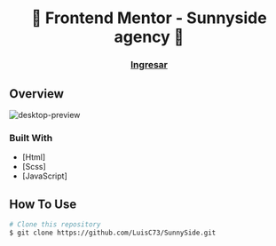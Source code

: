 
<h1 align="center">👋 Frontend Mentor - Sunnyside agency 🚀</h1>

<div align="center">
  <h3>
    <a href="https://luisc73.github.io/SunnySide/">
      Ingresar
    </a>
  </h3>
</div>

## Overview

![desktop-preview](https://user-images.githubusercontent.com/80079884/178378134-f90008bc-0f7a-4aa6-8ed4-e48208003e64.jpg)

### Built With

- [Html]
- [Scss]
- [JavaScript]


## How To Use

```bash
# Clone this repository
$ git clone https://github.com/LuisC73/SunnySide.git

```




